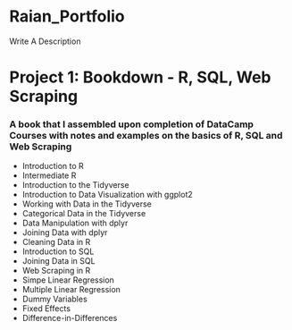 # Raian_Portfolio
Write A Description

# Project 1: Bookdown - R, SQL, Web Scraping 

### A book that I assembled upon completion of DataCamp Courses with notes and examples on the basics of R, SQL and Web Scraping 

- Introduction to R 
- Intermediate R 
- Introduction to the Tidyverse 
- Introduction to Data Visualization with ggplot2 
- Working with Data in the Tidyverse 
- Categorical Data in the Tidyverse 
- Data Manipulation with dplyr
- Joining Data with dplyr
- Cleaning Data in R 
- Introduction to SQL
- Joining Data in SQL
- Web Scraping in R
- Simpe Linear Regression  
- Multiple Linear Regression
- Dummy Variables
- Fixed Effects
- Difference-in-Differences
